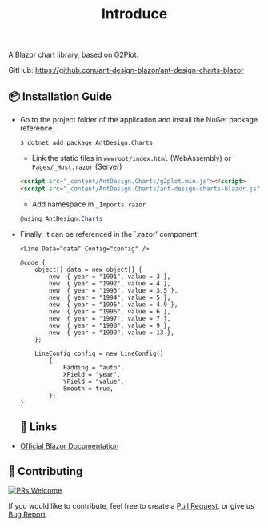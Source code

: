 ﻿---
category: Charts
type: Docs
title: Introduce
cols: 1
cover: 
---

A Blazor chart library, based on G2Plot.

GitHub: https://github.com/ant-design-blazor/ant-design-charts-blazor

## 📦 Installation Guide

- Go to the project folder of the application and install the NuGet package reference

  ```bash
  $ dotnet add package AntDesign.Charts
  ```
  
  - Link the static files in `wwwroot/index.html` (WebAssembly) or `Pages/_Host.razor` (Server)

  ```html
  <script src="_content/AntDesign.Charts/g2plot.min.js"></script>
  <script src="_content/AntDesign.Charts/ant-design-charts-blazor.js"></script>
  ```
  
  - Add namespace in `_Imports.razor`

  ```csharp
  @using AntDesign.Charts
  ```
  
- Finally, it can be referenced in the `.razor' component!

  ```razor
  <Line Data="data" Config="config" />

  @code {
      object[] data = new object[] {
          new  { year = "1991", value = 3 },
          new  { year = "1992", value = 4 },
          new  { year = "1993", value = 3.5 },
          new  { year = "1994", value = 5 },
          new  { year = "1995", value = 4.9 },
          new  { year = "1996", value = 6 },
          new  { year = "1997", value = 7 },
          new  { year = "1998", value = 9 },
          new  { year = "1999", value = 13 },
      };

      LineConfig config = new LineConfig()
          {
              Padding = "auto",
              XField = "year",
              YField = "value",
              Smooth = true,
          };
  }
  ```
  
  ## 🔗 Links

- [Official Blazor Documentation](https://blazor.net)


## 🤝 Contributing

[![PRs Welcome](https://img.shields.io/badge/PRs-welcome-brightgreen.svg?style=flat-square)](https://github.com/ant-design-blazor/ant-design-charts-blazor/pulls)

If you would like to contribute, feel free to create a [Pull Request](https://github.com/ant-design-blazor/ant-design-charts-blazor/pulls), or give us [Bug Report](https://github.com/ant-design-blazor/ant-design-charts-blazor/issues/new).
